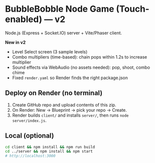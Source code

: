 # BubbleBobble Node Game (Touch-enabled) — v2
Node.js (Express + Socket.IO) server + Vite/Phaser client.

**New in v2**
- Level Select screen (3 sample levels)
- Combo multipliers (time-based): chain pops within 1.2s to increase multiplier
- Sound effects via WebAudio (no assets needed): pop, shoot, combo chime
- Fixed `render.yaml` so Render finds the right package.json

## Deploy on Render (no terminal)
1. Create GitHub repo and upload contents of this zip.
2. On Render: New → Blueprint → pick your repo → Create.
3. Render builds `client/` and installs `server/`, then runs `node server/index.js`.

## Local (optional)
```bash
cd client && npm install && npm run build
cd ../server && npm install && npm start
# http://localhost:3000
```
